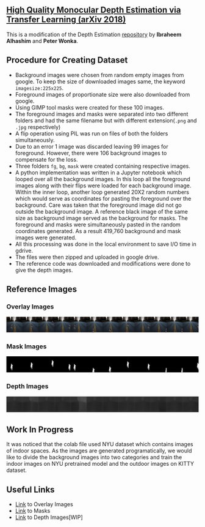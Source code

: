 ## [High Quality Monocular Depth Estimation via Transfer Learning (arXiv 2018)](https://arxiv.org/abs/1812.11941)
This is a modification of the Depth Estimation [repository](https://github.com/ialhashim/DenseDepth) by **Ibraheem Alhashim** and **Peter Wonka**.



## Procedure for Creating Dataset

- Background images were chosen from random empty images from google. To keep the size of downloaded images same, the keyword `imagesize:225x225`.
- Foreground images of proportionate size were also downloaded from google.
- Using GIMP tool masks were created for these 100 images.
- The foreground images and masks were separated into two different folders and had the same filename but with different extension(`.png` and `.jpg` respectively)
- A flip operation using PIL was run on files of both the folders simultaneously.
- Due to an error 1 image was discarded leaving 99 images for foreground. However, there were 106 background images to compensate for the loss.
- Three folders `fg`, `bg`, `mask` were created containing respective images.
- A python implementation was written in a Jupyter notebook which looped over all the background images. In this loop all the foreground images along with their flips were loaded for each background image. Within the inner loop, another loop generated 20X2 random numbers which would serve as coordinates for pasting the foreground over the background. Care was taken that the foreground image did not go outside the background image. A reference black image of the same size as background image served as the background for masks. The foreground and masks were simultaneously pasted in the random coordinates generated. As a result 419,760 background and mask images were generated.
- All this processing was done in the local environment to save I/O time in gdrive.
- The files were then zipped and uploaded in google drive.
- The reference code was downloaded and modifications were done to give the depth images.



## Reference Images

### Overlay Images

![](overlay_strip.jpg)



### Mask Images

![](mask_strip.jpg)



### Depth Images

![](depth_strip.jpg)



## Work In Progress

It was noticed that the colab file used NYU dataset which contains images of indoor spaces. As the images are generated programatically, we would like to divide the background images into two categories and train the indoor images on NYU pretrained model and the outdoor images on KITTY dataset.

## Useful Links

- [Link](https://drive.google.com/open?id=1LEt_ygTn1zgfnOzMov1ZbAu5405N1bNq) to Overlay Images
- [Link](https://drive.google.com/open?id=1gJyNIM2LkvvPD1yWuRb10eyximTzNF7p) to Masks
- [Link](https://drive.google.com/open?id=11wZQEiJ9vtc804giT99YdkbAhFjlxQL9) to Depth Images[WIP]

